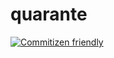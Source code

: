 # quarante

[![Commitizen friendly](https://img.shields.io/badge/commitizen-friendly-brightgreen.svg)](http://commitizen.github.io/cz-cli/)
